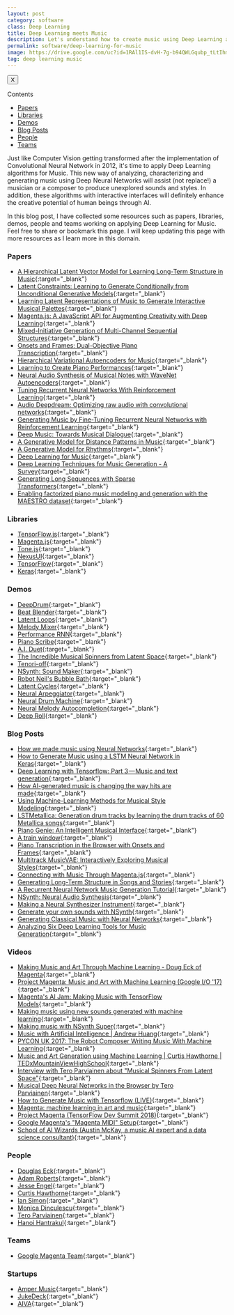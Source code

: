 ```yaml
---
layout: post
category: software
class: Deep Learning
title: Deep Learning meets Music
description: Let's understand how to create music using Deep Learning and Machine Learning algorithms.
permalink: software/deep-learning-for-music
image: https://drive.google.com/uc?id=1RAl1IS-dvH-7g-b94QWLGqubp_tLtIhm
tag: deep learning music
---
```


<div class="sidebar_tracker" id="sidebar_tracker">
  <button onclick="closeSidebar('sidebar_tracker_content')">X</button>
  <p onclick="showSidebar('sidebar_tracker_content')">Contents</p>
  <ul id="sidebar_tracker_content">
    <li><a class="sidebar_links" onclick="handleSideBarLinks(this.id)" id="link_1" href="#papers">Papers</a></li>
    <li><a class="sidebar_links" onclick="handleSideBarLinks(this.id)" id="link_2" href="#libraries">Libraries</a></li>
    <li><a class="sidebar_links" onclick="handleSideBarLinks(this.id)" id="link_3" href="#demos">Demos</a></li>
    <li><a class="sidebar_links" onclick="handleSideBarLinks(this.id)" id="link_4" href="#blog-posts">Blog Posts</a></li>
    <li><a class="sidebar_links" onclick="handleSideBarLinks(this.id)" id="link_5" href="#people">People</a></li>
    <li><a class="sidebar_links" onclick="handleSideBarLinks(this.id)" id="link_6" href="#team">Teams</a></li>
  </ul>
</div>

Just like Computer Vision getting transformed after the implementation of Convolutional Neural Network in 2012, it's time to apply Deep Learning algorithms for Music. This new way of analyzing, characterizing and generating music using Deep Neural Networks will assist (not replace!) a musician or a composer to produce unexplored sounds and styles. In addition, these algorithms with interactive interfaces will definitely enhance the creative potential of human beings through AI.

In this blog post, I have collected some resources such as papers, libraries, demos, people and teams working on applying Deep Learning for Music. Feel free to share or bookmark this page. I will keep updating this page with more resources as I learn more in this domain.

<h3 id="papers">Papers</h3>

* [A Hierarchical Latent Vector Model for Learning Long-Term Structure in Music](https://ai.google/research/pubs/pub47078){:target="_blank"}
* [Latent Constraints: Learning to Generate Conditionally from Unconditional Generative Models](https://ai.google/research/pubs/pub46648){:target="_blank"}
* [Learning Latent Representations of Music to Generate Interactive Musical Palettes](https://ai.google/research/pubs/pub46795){:target="_blank"}
* [Magenta.js: A JavaScript API for Augmenting Creativity with Deep Learning](https://ai.google/research/pubs/pub47115){:target="_blank"}
* [Mixed-Initiative Generation of Multi-Channel Sequential Structures](https://ai.google/research/pubs/pub46821){:target="_blank"}
* [Onsets and Frames: Dual-Objective Piano Transcription](https://ai.google/research/pubs/pub46812){:target="_blank"}
* [Hierarchical Variational Autoencoders for Music](https://ai.google/research/pubs/pub46809){:target="_blank"}
* [Learning to Create Piano Performances](https://ai.google/research/pubs/pub46748){:target="_blank"}
* [Neural Audio Synthesis of Musical Notes with WaveNet Autoencoders](https://ai.google/research/pubs/pub46119){:target="_blank"}
* [Tuning Recurrent Neural Networks With Reinforcement Learning](https://ai.google/research/pubs/pub45935){:target="_blank"}
* [Audio Deepdream: Optimizing raw audio with convolutional networks](https://ai.google/research/pubs/pub45859){:target="_blank"}
* [Generating Music by Fine-Tuning Recurrent Neural Networks with Reinforcement Learning](https://ai.google/research/pubs/pub45871){:target="_blank"}
* [Deep Music: Towards Musical Dialogue](https://ai.google/research/pubs/pub46745){:target="_blank"}
* [A Generative Model for Distance Patterns in Music](https://ai.google/research/pubs/pub32978){:target="_blank"}
* [A Generative Model for Rhythms](https://static.googleusercontent.com/media/research.google.com/en//pubs/archive/34393.pdf){:target="_blank"}
* [Deep Learning for Music](https://cs224d.stanford.edu/reports/allenh.pdf){:target="_blank"}
* [Deep Learning Techniques for Music Generation - A Survey](https://arxiv.org/abs/1709.01620){:target="_blank"}
* [Generating Long Sequences with Sparse Transformers](https://arxiv.org/pdf/1904.10509.pdf){:target="_blank"}
* [Enabling factorized piano music modeling and generation with the MAESTRO dataset](https://arxiv.org/pdf/1810.12247.pdf){:target="_blank"}

<h3 id="libraries">Libraries</h3>

* [TensorFlow.js](https://js.tensorflow.org/){:target="_blank"}
* [Magenta.js](https://magenta.tensorflow.org/js){:target="_blank"}
* [Tone.js](https://tonejs.github.io/){:target="_blank"}
* [NexusUI](https://nexus-js.github.io/ui/){:target="_blank"}
* [TensorFlow](https://www.tensorflow.org/){:target="_blank"}
* [Keras](https://keras.io/){:target="_blank"}

<h3 id="demos">Demos</h3>

* [DeepDrum](https://gogul09.github.io/software/deep-drum){:target="_blank"}
* [Beat Blender](https://experiments.withgoogle.com/ai/beat-blender/view/){:target="_blank"}
* [Latent Loops](https://teampieshop.github.io/latent-loops/){:target="_blank"}
* [Melody Mixer](https://experiments.withgoogle.com/ai/melody-mixer/view/){:target="_blank"}
* [Performance RNN](https://magenta.tensorflow.org/demos/performance_rnn/index.html){:target="_blank"}
* [Piano Scribe](https://piano-scribe.glitch.me/){:target="_blank"}
* [A.I. Duet](https://experiments.withgoogle.com/ai/ai-duet/view/){:target="_blank"}
* [The Incredible Musical Spinners from Latent Space](https://incredible-spinners.glitch.me/){:target="_blank"}
* [Tenori-off](https://tenori-off.glitch.me/){:target="_blank"}
* [NSynth: Sound Maker](https://experiments.withgoogle.com/ai/sound-maker/view/){:target="_blank"}
* [Robot Neil's Bubble Bath](https://codepen.io/teropa/full/gzjgEP/){:target="_blank"}
* [Latent Cycles](https://codepen.io/teropa/full/rdoPbG/){:target="_blank"}
* [Neural Arpeggiator](https://codepen.io/teropa/details/ddqEwj/){:target="_blank"}
* [Neural Drum Machine](https://codepen.io/teropa/pen/JLjXGK){:target="_blank"}
* [Neural Melody Autocompletion](https://codepen.io/teropa/full/gvwwZL/){:target="_blank"}
* [Deep Roll](https://codepen.io/teropa/full/zpbLOj/){:target="_blank"}

<h3 id="blog-posts">Blog Posts</h3>

* [How we made music using Neural Networks](https://medium.com/@ATavgen/how-we-made-music-using-neural-networks-449a62b8a332){:target="_blank"}
* [How to Generate Music using a LSTM Neural Network in Keras](https://towardsdatascience.com/how-to-generate-music-using-a-lstm-neural-network-in-keras-68786834d4c5){:target="_blank"}
* [Deep Learning with Tensorflow: Part 3 — Music and text generation](https://towardsdatascience.com/deep-learning-with-tensorflow-part-3-music-and-text-generation-8a3fbfdc5e9b){:target="_blank"}
* [How AI-generated music is changing the way hits are made](https://www.theverge.com/2018/8/31/17777008/artificial-intelligence-taryn-southern-amper-music){:target="_blank"}
* [Using Machine-Learning Methods for Musical Style Modeling](http://musicweb.ucsd.edu/~sdubnov/Papers/CM.pdf){:target="_blank"}
* [LSTMetallica: Generation drum tracks by learning the drum tracks of 60 Metallica songs](https://keunwoochoi.wordpress.com/2016/02/23/lstmetallica/){:target="_blank"}
* [Piano Genie: An Intelligent Musical Interface](https://magenta.tensorflow.org/pianogenie){:target="_blank"}
* [A train window](https://magenta.tensorflow.org/nfp_p2p){:target="_blank"}
* [Piano Transcription in the Browser with Onsets and Frames](https://magenta.tensorflow.org/oaf-js){:target="_blank"}
* [Multitrack MusicVAE: Interactively Exploring Musical Styles](https://magenta.tensorflow.org/multitrack){:target="_blank"}
* [Connecting with Music Through Magenta.js](https://magenta.tensorflow.org/blog/2018/05/03/connecting-with-magenta-js/){:target="_blank"}
* [Generating Long-Term Structure in Songs and Stories](https://magenta.tensorflow.org/2016/07/15/lookback-rnn-attention-rnn){:target="_blank"}
* [A Recurrent Neural Network Music Generation Tutorial](https://magenta.tensorflow.org/2016/06/10/recurrent-neural-network-generation-tutorial){:target="_blank"}
* [NSynth: Neural Audio Synthesis](https://magenta.tensorflow.org/nsynth){:target="_blank"}
* [Making a Neural Synthesizer Instrument](https://magenta.tensorflow.org/nsynth-instrument){:target="_blank"}
* [Generate your own sounds with NSynth](https://magenta.tensorflow.org/nsynth-fastgen){:target="_blank"}
* [Generating Classical Music with Neural Networks](https://blog.floydhub.com/generating-classical-music-with-neural-networks/){:target="_blank"}
* [Analyzing Six Deep Learning Tools for Music Generation](http://www.asimovinstitute.org/analyzing-deep-learning-tools-music/){:target="_blank"}

<h3 id="videos">Videos</h3>

* [Making Music and Art Through Machine Learning - Doug Eck of Magenta](https://www.youtube.com/watch?v=yz-fHidp1M8&lc=){:target="_blank"}
* [Project Magenta: Music and Art with Machine Learning (Google I/O '17)](https://www.youtube.com/watch?v=2FAjQ6R_bf0){:target="_blank"}
* [Magenta's AI Jam: Making Music with TensorFlow Models](https://www.youtube.com/watch?v=ZRnbbtqxBEc){:target="_blank"}
* [Making music using new sounds generated with machine learning](https://www.youtube.com/watch?v=iTXU9Z0NYoU){:target="_blank"}
* [Making music with NSynth Super](https://www.youtube.com/watch?v=0fjopD87pyw){:target="_blank"}
* [Music with Artificial Intelligence \| Andrew Huang](https://www.youtube.com/watch?v=AaALLWQmCdI){:target="_blank"}
* [PYCON UK 2017: The Robot Composer Writing Music With Machine Learning](https://www.youtube.com/watch?v=UY_heSoaoEE){:target="_blank"}
* [Music and Art Generation using Machine Learning \| Curtis Hawthorne \| TEDxMountainViewHighSchool](https://www.youtube.com/watch?v=Q-Qq8ipUHEI){:target="_blank"}
* [Interview with Tero Parviainen about "Musical Spinners From Latent Space"](https://www.youtube.com/watch?v=zVe7eL9dBUg){:target="_blank"}
* [Musical Deep Neural Networks in the Browser by Tero Parviainen](https://www.youtube.com/watch?v=HKRJuz6o2uY){:target="_blank"}
* [How to Generate Music with Tensorflow (LIVE)](https://www.youtube.com/watch?v=pg9apmwf7og){:target="_blank"}
* [Magenta: machine learning in art and music](https://www.youtube.com/watch?v=4g6srBYeDag){:target="_blank"}
* [Project Magenta (TensorFlow Dev Summit 2018)](https://www.youtube.com/watch?v=lMJKhrqPYSw){:target="_blank"}
* [Google Magenta's "Magenta MIDI" Setup](https://www.youtube.com/watch?v=z1BBaP4XrX8){:target="_blank"}
* [School of AI Wizards (Austin McKay, a music AI expert and a data science consultant)](https://www.youtube.com/watch?v=5xTWkJm10To&feature=youtu.be){:target="_blank"}

<h3 id="people">People</h3>

* [Douglas Eck](https://ai.google/research/people/author39086){:target="_blank"}
* [Adam Roberts](https://ai.google/research/people/104881){:target="_blank"}
* [Jesse Engel](https://ai.google/research/people/JesseEngel){:target="_blank"}
* [Curtis Hawthorne](https://ai.google/research/people/CurtisHawthorne){:target="_blank"}
* [Ian Simon](https://ai.google/research/people/104882){:target="_blank"}
* [Monica Dinculescu](https://meowni.ca/){:target="_blank"}
* [Tero Parviainen](https://teropa.info/){:target="_blank"}
* [Hanoi Hantrakul](http://cargocollective.com/lh-hantrakul){:target="_blank"}

<h3 id="teams">Teams</h3>

* [Google Magenta Team](https://magenta.tensorflow.org/){:target="_blank"}

<h3 id="people">Startups</h3>

* [Amper Music](https://www.ampermusic.com/){:target="_blank"}
* [JukeDeck](https://www.jukedeck.com/make/tracks/browse){:target="_blank"}
* [AIVA](https://www.aiva.ai/engine){:target="_blank"}